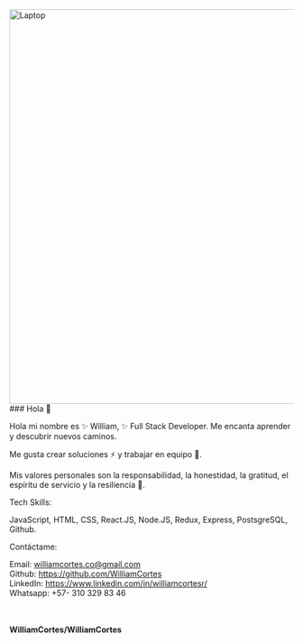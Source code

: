 
<img src="https://media.ma-no.org/img/960-400/admin-352111-PAR7S3-904.jpg" width='700px' alt='Laptop'>
### Hola 👋

Hola mi nombre es ✨ William, ✨  Full Stack Developer. Me encanta aprender y descubrir nuevos caminos.

Me gusta crear soluciones ⚡ y trabajar en equipo 👯.

Mis valores personales son la responsabilidad, la honestidad, la gratitud, el espíritu de servicio y la resiliencia 💪.

Tech Skills:

JavaScript, HTML, CSS, React.JS, Node.JS, Redux, Express, PostsgreSQL, Github.

Contáctame:

Email: williamcortes.co@gmail.com <br/>
Github: https://github.com/WilliamCortes<br/>
LinkedIn: https://www.linkedin.com/in/williamcortesr/<br/>
Whatsapp: +57- 310 329 83 46<br/><br/><br/>


**WilliamCortes/WilliamCortes** 

